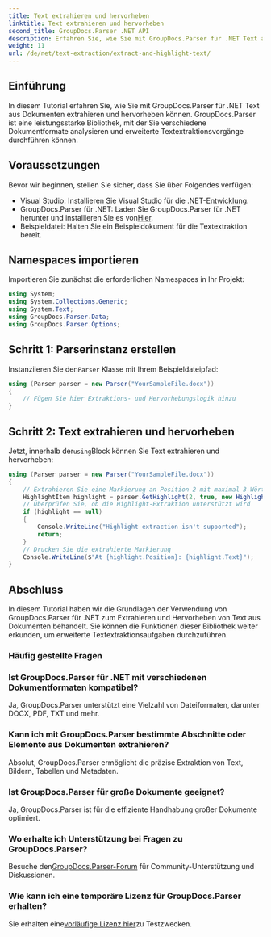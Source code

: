 ```yaml
---
title: Text extrahieren und hervorheben
linktitle: Text extrahieren und hervorheben
second_title: GroupDocs.Parser .NET API
description: Erfahren Sie, wie Sie mit GroupDocs.Parser für .NET Text aus Dokumenten extrahieren und hervorheben. Einfache Schritte zur effizienten Textextraktion in Ihren .NET-Projekten.
weight: 11
url: /de/net/text-extraction/extract-and-highlight-text/
---
```

## Einführung
In diesem Tutorial erfahren Sie, wie Sie mit GroupDocs.Parser für .NET Text aus Dokumenten extrahieren und hervorheben können. GroupDocs.Parser ist eine leistungsstarke Bibliothek, mit der Sie verschiedene Dokumentformate analysieren und erweiterte Textextraktionsvorgänge durchführen können.
## Voraussetzungen
Bevor wir beginnen, stellen Sie sicher, dass Sie über Folgendes verfügen:
- Visual Studio: Installieren Sie Visual Studio für die .NET-Entwicklung.
-  GroupDocs.Parser für .NET: Laden Sie GroupDocs.Parser für .NET herunter und installieren Sie es von[Hier](https://releases.groupdocs.com/parser/net/).
- Beispieldatei: Halten Sie ein Beispieldokument für die Textextraktion bereit.

## Namespaces importieren
Importieren Sie zunächst die erforderlichen Namespaces in Ihr Projekt:
```csharp
using System;
using System.Collections.Generic;
using System.Text;
using GroupDocs.Parser.Data;
using GroupDocs.Parser.Options;
```
## Schritt 1: Parserinstanz erstellen
 Instanziieren Sie den`Parser` Klasse mit Ihrem Beispieldateipfad:
```csharp
using (Parser parser = new Parser("YourSampleFile.docx"))
{
    // Fügen Sie hier Extraktions- und Hervorhebungslogik hinzu
}
```
## Schritt 2: Text extrahieren und hervorheben
 Jetzt, innerhalb der`using`Block können Sie Text extrahieren und hervorheben:
```csharp
using (Parser parser = new Parser("YourSampleFile.docx"))
{
    // Extrahieren Sie eine Markierung an Position 2 mit maximal 3 Wörtern
    HighlightItem highlight = parser.GetHighlight(2, true, new HighlightOptions(3));
    // Überprüfen Sie, ob die Highlight-Extraktion unterstützt wird
    if (highlight == null)
    {
        Console.WriteLine("Highlight extraction isn't supported");
        return;
    }
    // Drucken Sie die extrahierte Markierung
    Console.WriteLine($"At {highlight.Position}: {highlight.Text}");
}
```

## Abschluss
In diesem Tutorial haben wir die Grundlagen der Verwendung von GroupDocs.Parser für .NET zum Extrahieren und Hervorheben von Text aus Dokumenten behandelt. Sie können die Funktionen dieser Bibliothek weiter erkunden, um erweiterte Textextraktionsaufgaben durchzuführen.

### Häufig gestellte Fragen
### Ist GroupDocs.Parser für .NET mit verschiedenen Dokumentformaten kompatibel?
Ja, GroupDocs.Parser unterstützt eine Vielzahl von Dateiformaten, darunter DOCX, PDF, TXT und mehr.
### Kann ich mit GroupDocs.Parser bestimmte Abschnitte oder Elemente aus Dokumenten extrahieren?
Absolut, GroupDocs.Parser ermöglicht die präzise Extraktion von Text, Bildern, Tabellen und Metadaten.
### Ist GroupDocs.Parser für große Dokumente geeignet?
Ja, GroupDocs.Parser ist für die effiziente Handhabung großer Dokumente optimiert.
### Wo erhalte ich Unterstützung bei Fragen zu GroupDocs.Parser?
 Besuche den[GroupDocs.Parser-Forum](https://forum.groupdocs.com/c/parser/17) für Community-Unterstützung und Diskussionen.
### Wie kann ich eine temporäre Lizenz für GroupDocs.Parser erhalten?
 Sie erhalten eine[vorläufige Lizenz hier](https://purchase.groupdocs.com/temporary-license/)zu Testzwecken.